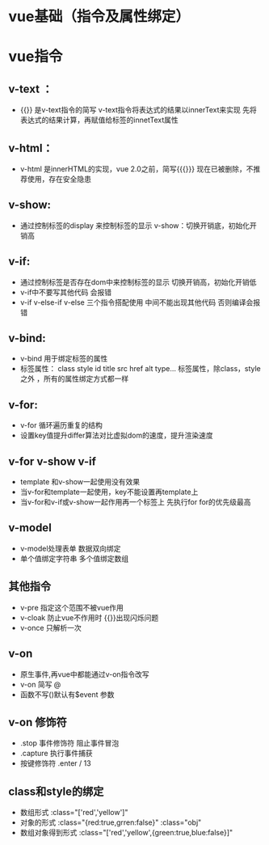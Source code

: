 # vue基础（指令及属性绑定）

# vue指令

## v-text ：

- {{}} 是v-text指令的简写 v-text指令将表达式的结果以innerText来实现 先将表达式的结果计算，再赋值给标签的innetText属性 

## v-html：

- v-html 是innerHTML的实现，vue 2.0之前，简写{{{}}} 现在已被删除，不推荐使用，存在安全隐患

## v-show: 

- 通过控制标签的display 来控制标签的显示 v-show：切换开销底，初始化开销高

## v-if: 

- 通过控制标签是否存在dom中来控制标签的显示  切换开销高，初始化开销低
- v-if中不要写其他代码 会报错
-  v-if v-else-if v-else 三个指令搭配使用 中间不能出现其他代码 否则编译会报错

## v-bind:

- v-bind 用于绑定标签的属性
- 标签属性： class style id title src href alt type... 标签属性，除class，style之外 ，所有的属性绑定方式都一样

## v-for:

- v-for 循环遍历重复的结构 
- 设置key值提升differ算法对比虚拟dom的速度，提升渲染速度

## v-for v-show v-if

- template 和v-show一起使用没有效果 
- 当v-for和template一起使用，key不能设置再template上
- 当v-for和v-if或v-show一起作用再一个标签上 先执行for for的优先级最高

## v-model

- v-model处理表单 数据双向绑定
- 单个值绑定字符串 多个值绑定数组

## 其他指令

- v-pre 指定这个范围不被vue作用
- v-cloak 防止vue不作用时 {{}}出现闪烁问题
- v-once 只解析一次

## v-on

- 原生事件,再vue中都能通过v-on指令改写
- v-on 简写 @
- 函数不写()默认有$event 参数

## v-on 修饰符

- .stop 事件修饰符 阻止事件冒泡 
- .capture 执行事件捕获
- 按键修饰符 .enter / 13

## class和style的绑定

- 数组形式 :class="['red','yellow']"
- 对象的形式 :class="{red:true,grren:false}" :class="obj"
- 数组对象得到形式 :class="['red','yellow',{green:true,blue:false}]"

